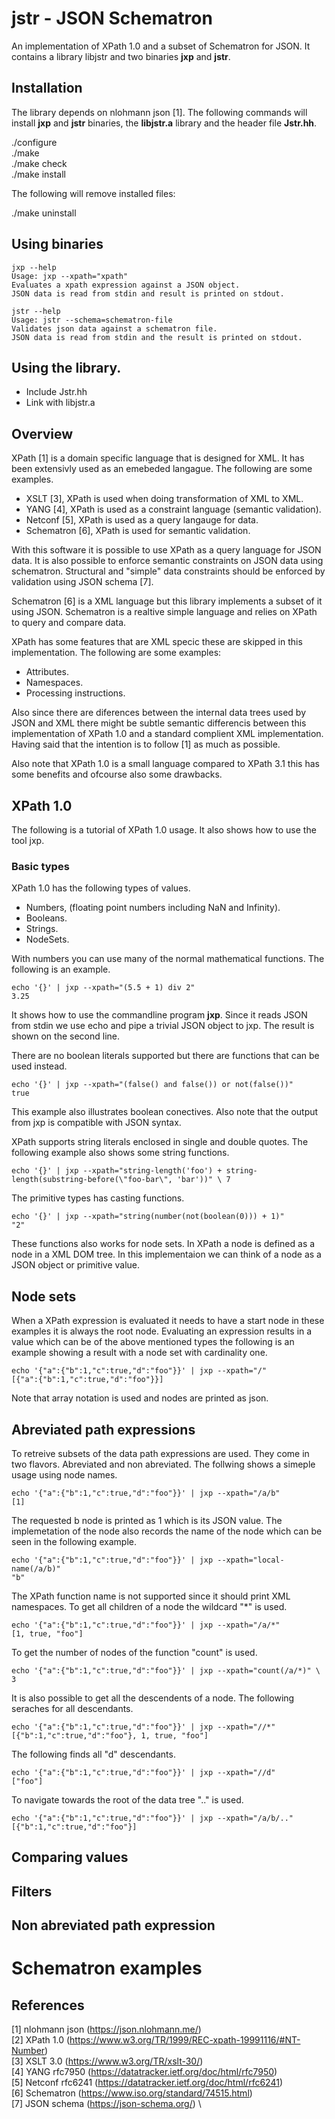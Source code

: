 # jstr - JSON Schematron

An implementation of XPath 1.0 and a subset of Schematron for JSON. It contains
a library libjstr and two binaries **jxp** and **jstr**.

## Installation

The library depends on nlohmann json [1]. The following commands will install
**jxp** and **jstr** binaries, the **libjstr.a** library and the header file 
**Jstr.hh**.

./configure\
./make\
./make check\
./make install

The following will remove installed files:

./make uninstall

## Using binaries
``` 
jxp --help
Usage: jxp --xpath="xpath"
Evaluates a xpath expression against a JSON object.
JSON data is read from stdin and result is printed on stdout. 
```

``` 
jstr --help
Usage: jstr --schema=schematron-file
Validates json data against a schematron file.
JSON data is read from stdin and the result is printed on stdout. 
```

## Using the library.
- Include Jstr.hh
- Link with libjstr.a

## Overview
XPath [1] is a domain specific language that is designed for XML. It has been
extensivly used as an emebeded langague. The following are some examples.

- XSLT [3], XPath is used when doing transformation of XML to XML.
- YANG [4], XPath is used as a constraint language (semantic validation). 
- Netconf [5], XPath is used as a query langauge for data.
- Schematron [6], XPath is used for semantic validation.

With this software it is possible to use XPath as a query language for JSON 
data. It is also possible to enforce semantic constraints on JSON data using
schematron. Structural and "simple" data constraints should be enforced by
validation using JSON schema [7].

Schematron [6] is a XML language but this library implements a subset of it 
using JSON. Schematron is a realtive simple language and relies on XPath to 
query and compare data.

XPath has some features that are XML specic these are skipped in this 
implementation. The following are some examples:

- Attributes.
- Namespaces.
- Processing instructions.

Also since there are diferences between the internal data trees used by JSON and
XML there might be subtle semantic differencis between this implementation of
XPath 1.0 and a standard complient XML implementation. Having said that the 
intention is to follow [1] as much as possible.

Also note that XPath 1.0 is a small language compared to XPath 3.1 this has some
benefits and ofcourse also some drawbacks.

## XPath 1.0
The following is a tutorial of XPath 1.0 usage. It also shows how to use the 
tool jxp.

### Basic types
XPath 1.0 has the following types of values.

- Numbers, (floating point numbers including NaN and Infinity).
- Booleans.
- Strings.
- NodeSets.

With numbers you can use many of the normal mathematical functions. The 
following is an example.

``` 
echo '{}' | jxp --xpath="(5.5 + 1) div 2"
3.25 
```

It shows how to use the commandline program **jxp**. Since it reads JSON from 
stdin we use echo and pipe a trivial JSON object to jxp. The result is shown on
the second line.

There are no boolean literals supported but there are functions that can be used
instead.

``` 
echo '{}' | jxp --xpath="(false() and false()) or not(false())"
true 
```

This example also illustrates boolean conectives. Also note that the output from
jxp is compatible with JSON syntax.

XPath supports string literals enclosed in single and double quotes. The 
following example also shows some string functions.

`echo '{}' | jxp --xpath="string-length('foo') + string-length(substring-before(\"foo-bar\", 'bar'))" \
7`

The primitive types has casting functions.

``` 
echo '{}' | jxp --xpath="string(number(not(boolean(0))) + 1)"
"2" 
```

These functions also works for node sets. In XPath a node is defined as a node
in a XML DOM tree. In this implementaion we can think of a node as a JSON 
object or primitive value.

## Node sets
When a XPath expression is evaluated it needs to have a start node in these
examples it is always the root node. Evaluating an expression results in a 
value which can be of the above mentioned types the following is an example
showing a result with a node set with cardinality one.

``` 
echo '{"a":{"b":1,"c":true,"d":"foo"}}' | jxp --xpath="/"
[{"a":{"b":1,"c":true,"d":"foo"}}] 
```

Note that array notation is used and nodes are printed as json. 

## Abreviated path expressions
To retreive subsets of the data path expressions are used. They come in two
flavors. Abreviated and non abreviated. The follwing shows a simeple usage
using node names.

``` 
echo '{"a":{"b":1,"c":true,"d":"foo"}}' | jxp --xpath="/a/b"
[1] 
```

The requested b node is printed as 1 which is its JSON value. The implemetation
of the node also records the name of the node which can be seen in the 
following example.

``` 
echo '{"a":{"b":1,"c":true,"d":"foo"}}' | jxp --xpath="local-name(/a/b)"
"b" 
```

The XPath function name is not supported since it should print XML namespaces. 
To get all children of a node the wildcard "*" is used.

``` 
echo '{"a":{"b":1,"c":true,"d":"foo"}}' | jxp --xpath="/a/*"
[1, true, "foo"] 
```

To get the number of nodes of the function "count" is used.

``` 
echo '{"a":{"b":1,"c":true,"d":"foo"}}' | jxp --xpath="count(/a/*)" \
3 
```

It is also possible to get all the descendents of a node. The following seraches
for all descendants.

``` 
echo '{"a":{"b":1,"c":true,"d":"foo"}}' | jxp --xpath="//*"
[{"b":1,"c":true,"d":"foo"}, 1, true, "foo"] 
```

The following finds all "d" descendants.

``` 
echo '{"a":{"b":1,"c":true,"d":"foo"}}' | jxp --xpath="//d"
["foo"] 
```

To navigate towards the root of the data tree ".." is used.

``` 
echo '{"a":{"b":1,"c":true,"d":"foo"}}' | jxp --xpath="/a/b/.."
[{"b":1,"c":true,"d":"foo"}] 
```

## Comparing values

## Filters

## Non abreviated path expression 

# Schematron examples

## References
[1] nlohmann json (https://json.nlohmann.me/) \
[2] XPath 1.0 (https://www.w3.org/TR/1999/REC-xpath-19991116/#NT-Number) \
[3] XSLT 3.0 (https://www.w3.org/TR/xslt-30/) \
[4] YANG rfc7950 (https://datatracker.ietf.org/doc/html/rfc7950) \
[5] Netconf rfc6241 (https://datatracker.ietf.org/doc/html/rfc6241) \
[6] Schematron (https://www.iso.org/standard/74515.html) \
[7] JSON schema (https://json-schema.org/) \
